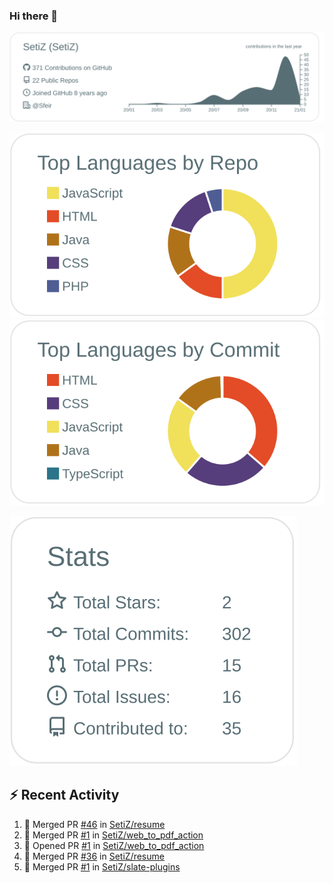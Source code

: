 ### Hi there 👋

[![](https://raw.githubusercontent.com/SetiZ/SetiZ/master/profile-summary-card-output/default/0-profile-details.svg)](https://github.com/vn7n24fzkq/github-profile-summary-cards)

[![](https://raw.githubusercontent.com/SetiZ/SetiZ/master/profile-summary-card-output/default/1-repos-per-language.svg)](https://github.com/vn7n24fzkq/github-profile-summary-cards)
[![](https://raw.githubusercontent.com/SetiZ/SetiZ/master/profile-summary-card-output/default/2-most-commit-language.svg)](https://github.com/vn7n24fzkq/github-profile-summary-cards)

[![](https://raw.githubusercontent.com/SetiZ/SetiZ/master/profile-summary-card-output/default/3-stats.svg)](https://github.com/vn7n24fzkq/github-profile-summary-cards)


## :zap: Recent Activity	

<!--START_SECTION:activity-->
1. 🎉 Merged PR [#46](https://github.com/SetiZ/resume/pull/46) in [SetiZ/resume](https://github.com/SetiZ/resume)
2. 🎉 Merged PR [#1](https://github.com/SetiZ/web_to_pdf_action/pull/1) in [SetiZ/web_to_pdf_action](https://github.com/SetiZ/web_to_pdf_action)
3. 💪 Opened PR [#1](https://github.com/SetiZ/web_to_pdf_action/pull/1) in [SetiZ/web_to_pdf_action](https://github.com/SetiZ/web_to_pdf_action)
4. 🎉 Merged PR [#36](https://github.com/SetiZ/resume/pull/36) in [SetiZ/resume](https://github.com/SetiZ/resume)
5. 🎉 Merged PR [#1](https://github.com/SetiZ/slate-plugins/pull/1) in [SetiZ/slate-plugins](https://github.com/SetiZ/slate-plugins)
<!--END_SECTION:activity-->

<!--
**SetiZ/SetiZ** is a ✨ _special_ ✨ repository because its `README.md` (this file) appears on your GitHub profile.

Here are some ideas to get you started:

- 🔭 I’m currently working on ...
- 🌱 I’m currently learning ...
- 👯 I’m looking to collaborate on ...
- 🤔 I’m looking for help with ...
- 💬 Ask me about ...
- 📫 How to reach me: ...
- 😄 Pronouns: ...
- ⚡ Fun fact: ...
-->
